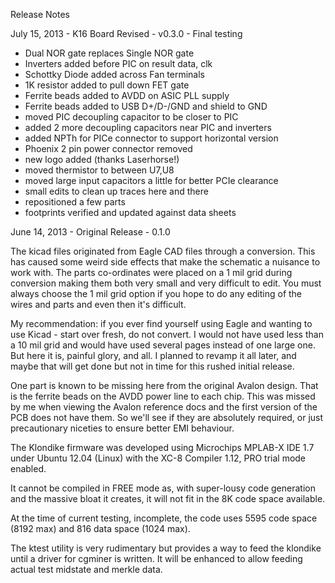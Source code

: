 Release Notes

July 15, 2013 - K16 Board Revised - v0.3.0 - Final testing

- Dual NOR gate replaces Single NOR gate
- Inverters added before PIC on result data, clk
- Schottky Diode added across Fan terminals
- 1K resistor added to pull down FET gate
- Ferrite beads added to AVDD on ASIC PLL supply
- Ferrite beads added to USB D+/D-/GND and shield to GND
- moved PIC decoupling capacitor to be closer to PIC
- added 2 more decoupling capacitors near PIC and inverters
- added NPTh for PICe connector to support horizontal version
- Phoenix 2 pin power connector removed
- new logo added (thanks Laserhorse!)
- moved thermistor to between U7,U8
- moved large input capacitors a little for better PCIe clearance
- small edits to clean up traces here and there
- repositioned a few parts
- footprints verified and updated against data sheets

June 14, 2013 - Original Release - 0.1.0

The kicad files originated from Eagle CAD files through a conversion. This has caused some weird side effects that make the schematic a nuisance to work with. The parts co-ordinates were placed on a 1 mil grid during conversion making them both very small and very difficult to edit. You must always choose the 1 mil grid option if you hope to do any editing of the wires and parts and even then it's difficult. 

My recommendation: if you ever find yourself using Eagle and wanting to use Kicad - start over fresh, do not convert. I would not have used less than a 10 mil grid and would have used several pages instead of one large one. But here it is, painful glory, and all. I planned to revamp it all later, and maybe that will get done but not in time for this rushed initial release.

One part is known to be missing here from the original Avalon design. That is the ferrite beads on the AVDD power line to each chip. This was missed by me when viewing the Avalon reference docs and the first version of the PCB does not have them. So we'll see if they are absolutely required, or just precautionary niceties to ensure better EMI behaviour.

The Klondike firmware was developed using Microchips MPLAB-X IDE 1.7 under Ubuntu 12.04 (Linux) with the XC-8 Compiler 1.12, PRO trial mode enabled.

It cannot be compiled in FREE mode as, with super-lousy code generation and the massive bloat it creates, it will not fit in the 8K code space available.

At the time of current testing, incomplete, the code uses 5595 code space (8192 max) and 816 data space (1024 max).

The ktest utility is very rudimentary but provides a way to feed the klondike until a driver for cgminer is written. It will be enhanced to allow feeding actual test midstate and merkle data.

